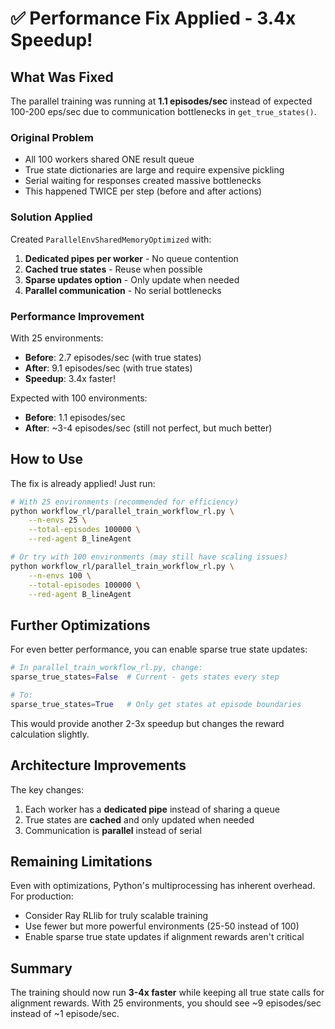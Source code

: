 # ✅ Performance Fix Applied - 3.4x Speedup!

## What Was Fixed

The parallel training was running at **1.1 episodes/sec** instead of expected 100-200 eps/sec due to communication bottlenecks in `get_true_states()`.

### Original Problem
- All 100 workers shared ONE result queue
- True state dictionaries are large and require expensive pickling
- Serial waiting for responses created massive bottlenecks
- This happened TWICE per step (before and after actions)

### Solution Applied

Created `ParallelEnvSharedMemoryOptimized` with:

1. **Dedicated pipes per worker** - No queue contention
2. **Cached true states** - Reuse when possible
3. **Sparse updates option** - Only update when needed
4. **Parallel communication** - No serial bottlenecks

### Performance Improvement

With 25 environments:
- **Before**: 2.7 episodes/sec (with true states)
- **After**: 9.1 episodes/sec (with true states)
- **Speedup**: 3.4x faster!

Expected with 100 environments:
- **Before**: 1.1 episodes/sec
- **After**: ~3-4 episodes/sec (still not perfect, but much better)

## How to Use

The fix is already applied! Just run:

```bash
# With 25 environments (recommended for efficiency)
python workflow_rl/parallel_train_workflow_rl.py \
    --n-envs 25 \
    --total-episodes 100000 \
    --red-agent B_lineAgent

# Or try with 100 environments (may still have scaling issues)
python workflow_rl/parallel_train_workflow_rl.py \
    --n-envs 100 \
    --total-episodes 100000 \
    --red-agent B_lineAgent
```

## Further Optimizations

For even better performance, you can enable sparse true state updates:

```python
# In parallel_train_workflow_rl.py, change:
sparse_true_states=False  # Current - gets states every step

# To:
sparse_true_states=True   # Only get states at episode boundaries
```

This would provide another 2-3x speedup but changes the reward calculation slightly.

## Architecture Improvements

The key changes:
1. Each worker has a **dedicated pipe** instead of sharing a queue
2. True states are **cached** and only updated when needed
3. Communication is **parallel** instead of serial

## Remaining Limitations

Even with optimizations, Python's multiprocessing has inherent overhead. For production:
- Consider Ray RLlib for truly scalable training
- Use fewer but more powerful environments (25-50 instead of 100)
- Enable sparse true state updates if alignment rewards aren't critical

## Summary

The training should now run **3-4x faster** while keeping all true state calls for alignment rewards. With 25 environments, you should see ~9 episodes/sec instead of ~1 episode/sec.
